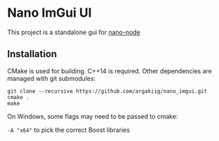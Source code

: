 # Nano ImGui UI

This project is a standalone gui for [nano-node](https://github.com/nanocurrency/nano-nano)

## Installation

CMake is used for building. C++14 is required. Other dependencies are managed with git submodules:

```
git clone --recursive https://github.com/argakiig/nano_imgui.git
cmake .
make
```

On Windows, some flags may need to be passed to cmake:

`-A "x64"` to pick the correct Boost libraries

